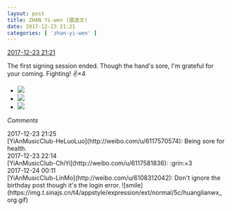 ```yaml
---
layout: post
title: ZHAN Yi-wen (展逸文)
date: 2017-12-23 21:21
categories: [ 'zhan-yi-wen' ]
---
```


<div class="weibo-info">
  <a href="https://weibo.com/6108090526/FB1gdbCnr">2017-12-23 21:21</a>
</div>

The first signing session ended. Though the hand's sore, I'm grateful for your coming. Fighting! :v:×4

<!-- more -->

<ul class="weibo-pic-list-1">
  <li class="weibo-pic">
    <a href="https://wx4.sinaimg.cn/mw690/006FmVn8ly1fmr0lpsqfbj30qo1bfwnu.jpg"><img src="http://wx4.sinaimg.cn/thumb150/006FmVn8ly1fmr0lpsqfbj30qo1bfwnu.jpg" /></a>
  </li>
  <li class="weibo-pic">
    <a href="https://wx4.sinaimg.cn/mw690/006FmVn8ly1fmr0lrbhgaj30qo1bf7dp.jpg"><img src="http://wx4.sinaimg.cn/thumb150/006FmVn8ly1fmr0lrbhgaj30qo1bf7dp.jpg" /></a>
  </li>
  <li class="weibo-pic">
    <a href="https://wx2.sinaimg.cn/mw690/006FmVn8ly1fmr0lt0q5cj31bf0qogw7.jpg"><img src="http://wx2.sinaimg.cn/thumb150/006FmVn8ly1fmr0lt0q5cj31bf0qogw7.jpg" /></a>
  </li>
</ul>

*Comments*

<div class="weibo-info">2017-12-23 21:25</div>
[YiAnMusicClub-HeLuoLuo](http://weibo.com/u/6117570574): Being sore for health.

<div class="weibo-info">2017-12-23 22:14</div>
[YiAnMusicClub-ChiYi](http://weibo.com/u/6117581836): :grin:×3

<div class="weibo-info">2017-12-24 00:11</div>
[YiAnMusicClub-LinMo](http://weibo.com/u/6108312042): Don't ignore the birthday post though it's the login error. ![smile](https://img.t.sinajs.cn/t4/appstyle/expression/ext/normal/5c/huanglianwx_org.gif)
